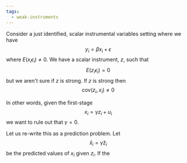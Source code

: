 ```yaml
---
tags:
  - weak-instruments
---
```

Consider a just identified, scalar instrumental variables setting where we have 
$$y_i = \beta x_i + \epsilon$$
where $E(x_i\epsilon_i) \neq 0$. We have a scalar instrument, $z$, such that 
$$E(z_i \epsilon_i) = 0$$
but we aren't sure if $z$ is strong. If $z$ is strong then 
$$\text{cov}(z_i, x_i) \neq 0$$

In other words, given the first-stage
$$x_i = \gamma z_i + u_i$$
we want to rule out that $\gamma = 0$.

Let us re-write this as a prediction problem. Let 
$$\hat{x}_i = \hat{\gamma} z_i$$be the predicted values of $x_i$ given $z_i$. If the 